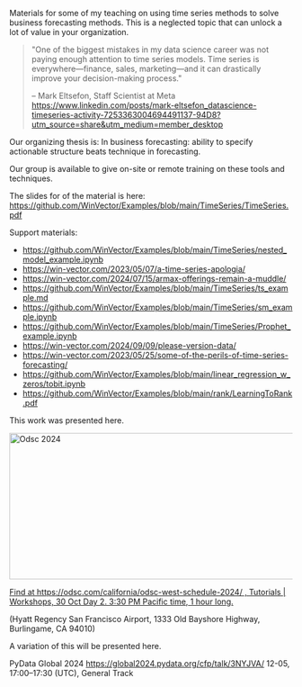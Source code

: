 

Materials for some of my teaching on using time series methods to solve business forecasting methods. This is a neglected topic that can unlock a lot of value in your organization.

> "One of the biggest mistakes in my data science career was not paying enough attention to time series models. Time series is everywhere—finance, sales, marketing—and it can drastically improve your decision-making process."
>
> – Mark Eltsefon, Staff Scientist at Meta https://www.linkedin.com/posts/mark-eltsefon_datascience-timeseries-activity-7253363004694491137-94D8?utm_source=share&utm_medium=member_desktop


Our organizing thesis is:  In business forecasting: ability to specify actionable structure beats technique in forecasting.


Our group is available to give on-site or remote training on these tools and techniques.


The slides for of the material is here: https://github.com/WinVector/Examples/blob/main/TimeSeries/TimeSeries.pdf





Support materials:

  * https://github.com/WinVector/Examples/blob/main/TimeSeries/nested_model_example.ipynb 
  * https://win-vector.com/2023/05/07/a-time-series-apologia/ 
  * https://win-vector.com/2024/07/15/armax-offerings-remain-a-muddle/ 
  * https://github.com/WinVector/Examples/blob/main/TimeSeries/ts_example.md 
  * https://github.com/WinVector/Examples/blob/main/TimeSeries/sm_example.ipynb
  * https://github.com/WinVector/Examples/blob/main/TimeSeries/Prophet_example.ipynb 
  * https://win-vector.com/2024/09/09/please-version-data/ 
  * https://win-vector.com/2023/05/25/some-of-the-perils-of-time-series-forecasting/  
  * https://github.com/WinVector/Examples/blob/main/linear_regression_w_zeros/tobit.ipynb
  * https://github.com/WinVector/Examples/blob/main/rank/LearningToRank.pdf




This work was presented here.


<a href="https://odsc.com/california/odsc-west-schedule-2024/">
<img style="display:block; margin-left:auto; margin-right:auto;" src="https://win-vector.com/wp-content/uploads/2024/10/odsc_2024.png" alt="Odsc 2024" title="odsc_2024.png" border="0" width="598" height="260" /><p/>
Find at https://odsc.com/california/odsc-west-schedule-2024/ , Tutorials | Workshops, 30 Oct Day 2. 3:30 PM Pacific time, 1 hour long.
</a>


(Hyatt Regency San Francisco Airport, 1333 Old Bayshore Highway, Burlingame, CA 94010)


A variation of this will be presented here.

PyData Global 2024 https://global2024.pydata.org/cfp/talk/3NYJVA/ 
12-05, 17:00–17:30 (UTC), General Track


